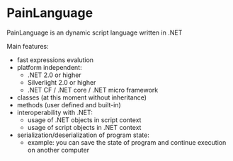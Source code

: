 # PainLanguage
PainLanguage is an dynamic script language written in .NET

Main features:
 + fast expressions evalution
 + platform independent:
   + .NET 2.0 or higher
   + Silverlight 2.0 or higher
   + .NET CF / .NET core / .NET micro framework
 + classes (at this moment without inheritance) 
 + methods (user defined and built-in)
 + interoperability with .NET:
   + usage of .NET objects in script context
   + usage of script objects in .NET context
 + serialization/deserialization of program state:
   + example: you can save the state of program and continue execution on another computer
